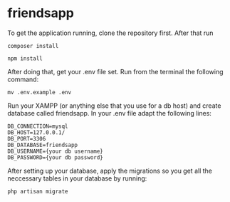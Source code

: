 # friendsapp

To get the application running, clone the repository first.
After that run
```
composer install
```

```
npm install
```

After doing that, get your .env file set. Run from the terminal the following command:
```
mv .env.example .env
```

Run your XAMPP (or anything else that you use for a db host) and create database called friendsapp.
In your .env file adapt the following lines:
```
DB_CONNECTION=mysql
DB_HOST=127.0.0.1/
DB_PORT=3306
DB_DATABASE=friendsapp
DB_USERNAME={your db username}
DB_PASSWORD={your db password}
```

After setting up your database, apply the migrations so you get all the neccessary tables in your database by running:
```
php artisan migrate
```
